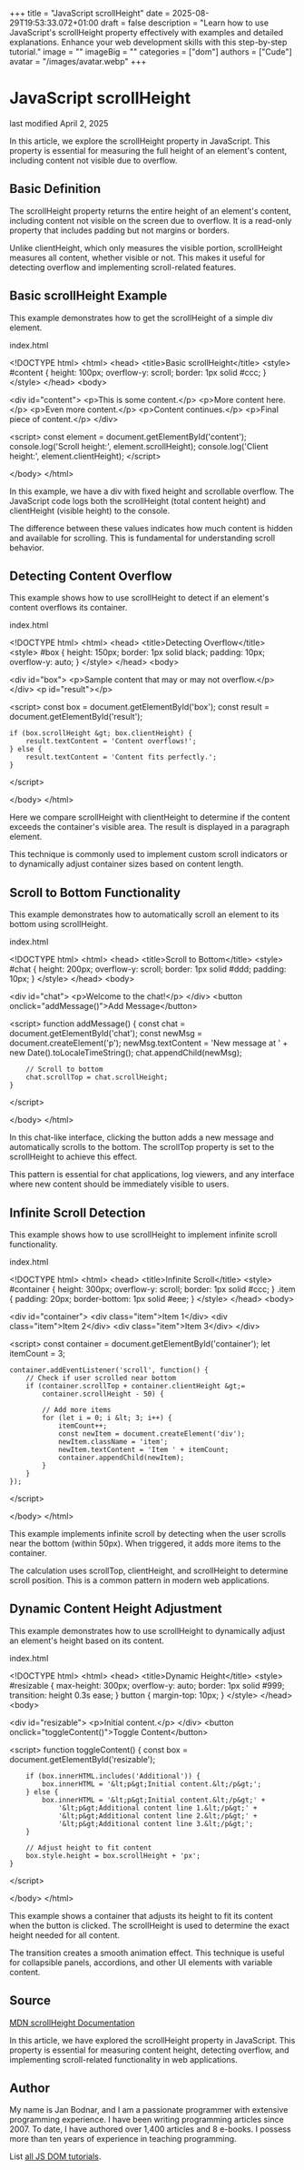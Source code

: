 +++
title = "JavaScript scrollHeight"
date = 2025-08-29T19:53:33.072+01:00
draft = false
description = "Learn how to use JavaScript's scrollHeight property effectively with examples and detailed explanations. Enhance your web development skills with this step-by-step tutorial."
image = ""
imageBig = ""
categories = ["dom"]
authors = ["Cude"]
avatar = "/images/avatar.webp"
+++

# JavaScript scrollHeight

last modified April 2, 2025

In this article, we explore the scrollHeight property in JavaScript.
This property is essential for measuring the full height of an element's content,
including content not visible due to overflow.

## Basic Definition

The scrollHeight property returns the entire height of an element's
content, including content not visible on the screen due to overflow. It is a
read-only property that includes padding but not margins or borders.

Unlike clientHeight, which only measures the visible portion,
scrollHeight measures all content, whether visible or not. This
makes it useful for detecting overflow and implementing scroll-related features.

## Basic scrollHeight Example

This example demonstrates how to get the scrollHeight of a simple div element.

index.html
    

&lt;!DOCTYPE html&gt;
&lt;html&gt;
&lt;head&gt;
    &lt;title&gt;Basic scrollHeight&lt;/title&gt;
    &lt;style&gt;
        #content {
            height: 100px;
            overflow-y: scroll;
            border: 1px solid #ccc;
        }
    &lt;/style&gt;
&lt;/head&gt;
&lt;body&gt;

&lt;div id="content"&gt;
    &lt;p&gt;This is some content.&lt;/p&gt;
    &lt;p&gt;More content here.&lt;/p&gt;
    &lt;p&gt;Even more content.&lt;/p&gt;
    &lt;p&gt;Content continues.&lt;/p&gt;
    &lt;p&gt;Final piece of content.&lt;/p&gt;
&lt;/div&gt;

&lt;script&gt;
    const element = document.getElementById('content');
    console.log('Scroll height:', element.scrollHeight);
    console.log('Client height:', element.clientHeight);
&lt;/script&gt;

&lt;/body&gt;
&lt;/html&gt;

In this example, we have a div with fixed height and scrollable overflow. The
JavaScript code logs both the scrollHeight (total content height)
and clientHeight (visible height) to the console.

The difference between these values indicates how much content is hidden and
available for scrolling. This is fundamental for understanding scroll behavior.

## Detecting Content Overflow

This example shows how to use scrollHeight to detect if an element's content
overflows its container.

index.html
    

&lt;!DOCTYPE html&gt;
&lt;html&gt;
&lt;head&gt;
    &lt;title&gt;Detecting Overflow&lt;/title&gt;
    &lt;style&gt;
        #box {
            height: 150px;
            border: 1px solid black;
            padding: 10px;
            overflow-y: auto;
        }
    &lt;/style&gt;
&lt;/head&gt;
&lt;body&gt;

&lt;div id="box"&gt;
    &lt;p&gt;Sample content that may or may not overflow.&lt;/p&gt;
&lt;/div&gt;
&lt;p id="result"&gt;&lt;/p&gt;

&lt;script&gt;
    const box = document.getElementById('box');
    const result = document.getElementById('result');
    
    if (box.scrollHeight &gt; box.clientHeight) {
        result.textContent = 'Content overflows!';
    } else {
        result.textContent = 'Content fits perfectly.';
    }
&lt;/script&gt;

&lt;/body&gt;
&lt;/html&gt;

Here we compare scrollHeight with clientHeight to
determine if the content exceeds the container's visible area. The result is
displayed in a paragraph element.

This technique is commonly used to implement custom scroll indicators or to
dynamically adjust container sizes based on content length.

## Scroll to Bottom Functionality

This example demonstrates how to automatically scroll an element to its bottom
using scrollHeight.

index.html
    

&lt;!DOCTYPE html&gt;
&lt;html&gt;
&lt;head&gt;
    &lt;title&gt;Scroll to Bottom&lt;/title&gt;
    &lt;style&gt;
        #chat {
            height: 200px;
            overflow-y: scroll;
            border: 1px solid #ddd;
            padding: 10px;
        }
    &lt;/style&gt;
&lt;/head&gt;
&lt;body&gt;

&lt;div id="chat"&gt;
    &lt;p&gt;Welcome to the chat!&lt;/p&gt;
&lt;/div&gt;
&lt;button onclick="addMessage()"&gt;Add Message&lt;/button&gt;

&lt;script&gt;
    function addMessage() {
        const chat = document.getElementById('chat');
        const newMsg = document.createElement('p');
        newMsg.textContent = 'New message at ' + new Date().toLocaleTimeString();
        chat.appendChild(newMsg);
        
        // Scroll to bottom
        chat.scrollTop = chat.scrollHeight;
    }
&lt;/script&gt;

&lt;/body&gt;
&lt;/html&gt;

In this chat-like interface, clicking the button adds a new message and
automatically scrolls to the bottom. The scrollTop property is set
to the scrollHeight to achieve this effect.

This pattern is essential for chat applications, log viewers, and any interface
where new content should be immediately visible to users.

## Infinite Scroll Detection

This example shows how to use scrollHeight to implement infinite scroll
functionality.

index.html
    

&lt;!DOCTYPE html&gt;
&lt;html&gt;
&lt;head&gt;
    &lt;title&gt;Infinite Scroll&lt;/title&gt;
    &lt;style&gt;
        #container {
            height: 300px;
            overflow-y: scroll;
            border: 1px solid #ccc;
        }
        .item {
            padding: 20px;
            border-bottom: 1px solid #eee;
        }
    &lt;/style&gt;
&lt;/head&gt;
&lt;body&gt;

&lt;div id="container"&gt;
    &lt;div class="item"&gt;Item 1&lt;/div&gt;
    &lt;div class="item"&gt;Item 2&lt;/div&gt;
    &lt;div class="item"&gt;Item 3&lt;/div&gt;
&lt;/div&gt;

&lt;script&gt;
    const container = document.getElementById('container');
    let itemCount = 3;
    
    container.addEventListener('scroll', function() {
        // Check if user scrolled near bottom
        if (container.scrollTop + container.clientHeight &gt;= 
            container.scrollHeight - 50) {
            
            // Add more items
            for (let i = 0; i &lt; 3; i++) {
                itemCount++;
                const newItem = document.createElement('div');
                newItem.className = 'item';
                newItem.textContent = 'Item ' + itemCount;
                container.appendChild(newItem);
            }
        }
    });
&lt;/script&gt;

&lt;/body&gt;
&lt;/html&gt;

This example implements infinite scroll by detecting when the user scrolls near
the bottom (within 50px). When triggered, it adds more items to the container.

The calculation uses scrollTop, clientHeight, and
scrollHeight to determine scroll position. This is a common pattern
in modern web applications.

## Dynamic Content Height Adjustment

This example demonstrates how to use scrollHeight to dynamically adjust an
element's height based on its content.

index.html
    

&lt;!DOCTYPE html&gt;
&lt;html&gt;
&lt;head&gt;
    &lt;title&gt;Dynamic Height&lt;/title&gt;
    &lt;style&gt;
        #resizable {
            max-height: 300px;
            overflow-y: auto;
            border: 1px solid #999;
            transition: height 0.3s ease;
        }
        button { margin-top: 10px; }
    &lt;/style&gt;
&lt;/head&gt;
&lt;body&gt;

&lt;div id="resizable"&gt;
    &lt;p&gt;Initial content.&lt;/p&gt;
&lt;/div&gt;
&lt;button onclick="toggleContent()"&gt;Toggle Content&lt;/button&gt;

&lt;script&gt;
    function toggleContent() {
        const box = document.getElementById('resizable');
        
        if (box.innerHTML.includes('Additional')) {
            box.innerHTML = '&lt;p&gt;Initial content.&lt;/p&gt;';
        } else {
            box.innerHTML = '&lt;p&gt;Initial content.&lt;/p&gt;' +
                '&lt;p&gt;Additional content line 1.&lt;/p&gt;' +
                '&lt;p&gt;Additional content line 2.&lt;/p&gt;' +
                '&lt;p&gt;Additional content line 3.&lt;/p&gt;';
        }
        
        // Adjust height to fit content
        box.style.height = box.scrollHeight + 'px';
    }
&lt;/script&gt;

&lt;/body&gt;
&lt;/html&gt;

This example shows a container that adjusts its height to fit its content when
the button is clicked. The scrollHeight is used to determine the
exact height needed for all content.

The transition creates a smooth animation effect. This technique is useful for
collapsible panels, accordions, and other UI elements with variable content.

## Source

[MDN scrollHeight Documentation](https://developer.mozilla.org/en-US/docs/Web/API/Element/scrollHeight)

In this article, we have explored the scrollHeight property in
JavaScript. This property is essential for measuring content height, detecting
overflow, and implementing scroll-related functionality in web applications.

## Author

My name is Jan Bodnar, and I am a passionate programmer with extensive
programming experience. I have been writing programming articles since 2007.
To date, I have authored over 1,400 articles and 8 e-books. I possess more
than ten years of experience in teaching programming.

List [all JS DOM tutorials](/all/#dom).